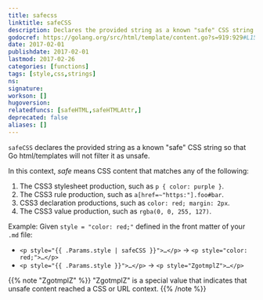 ```yaml
---
title: safecss
linktitle: safeCSS
description: Declares the provided string as a known "safe" CSS string.
godocref: https://golang.org/src/html/template/content.go?s=919:929#L15
date: 2017-02-01
publishdate: 2017-02-01
lastmod: 2017-02-26
categories: [functions]
tags: [style,css,strings]
ns:
signature:
workson: []
hugoversion:
relatedfuncs: [safeHTML,safeHTMLAttr,]
deprecated: false
aliases: []
---
```


`safeCSS` declares the provided string as a known "safe" CSS string so that Go html/templates will not filter it as unsafe.

In this context, *safe* means CSS content that matches any of the following:

1. The CSS3 stylesheet production, such as `p { color: purple }`.
2. The CSS3 rule production, such as `a[href=~"https:"].foo#bar`.
3. CSS3 declaration productions, such as `color: red; margin: 2px`.
4. The CSS3 value production, such as `rgba(0, 0, 255, 127)`.

Example: Given `style = "color: red;"` defined in the front matter of your `.md` file:

* <span class="good">`<p style="{{ .Params.style | safeCSS }}">…</p>` &rarr; `<p style="color: red;">…</p>`</span>
* <span class="bad">`<p style="{{ .Params.style }}">…</p>` &rarr; `<p style="ZgotmplZ">…</p>`</span>

{{% note "ZgotmplZ" %}}
"ZgotmplZ" is a special value that indicates that unsafe content reached a CSS or URL context.
{{% /note %}}

